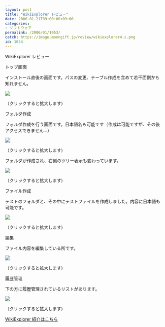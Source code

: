 ```yaml
---
layout: post
title: "WikiExplorer レビュー"
date: 2006-01-21T09:00:00+09:00
categories:
- ソフトウェア
permalink: /2006/01/1053/
catch: https://image.moongift.jp/review/wikiexplorer4.s.png
id: 1044
---
```

WikiExplorer レビュー  
<!--more-->

トップ画面

  

インストール直後の画面です。パスの変更、テーブル作成を含めて若干面倒かも知れません。

  

[![](https://image.moongift.jp/review/wikiexplorer1.s.png)](https://image.moongift.jp/review/wikiexplorer1.png)  
  
（クリックすると拡大します)

  

フォルダ作成

  

フォルダ作成を行う画面です。日本語名も可能です（作成は可能ですが、その後アクセスできません…）

  

[![](https://image.moongift.jp/review/wikiexplorer2.s.png)](https://image.moongift.jp/review/wikiexplorer2.png)  
  
（クリックすると拡大します)

  

フォルダが作成され、右側のツリー表示も変わっています。

  

[![](https://image.moongift.jp/review/wikiexplorer3.s.png)](https://image.moongift.jp/review/wikiexplorer3.png)  
  
（クリックすると拡大します)

  

ファイル作成

  

テストのフォルダと、その中にテストファイルを作成しました。内容に日本語も可能です。

  

[![](https://image.moongift.jp/review/wikiexplorer4.s.png)](https://image.moongift.jp/review/wikiexplorer4.png)  
  
（クリックすると拡大します)

  

編集

  

ファイル内容を編集している所です。

  

[![](https://image.moongift.jp/review/wikiexplorer5.s.png)](https://image.moongift.jp/review/wikiexplorer5.png)  
  
（クリックすると拡大します)

  

履歴管理

  

下の方に履歴管理されているリストがあります。

  

[![](https://image.moongift.jp/review/wikiexplorer6.s.png)](https://image.moongift.jp/review/wikiexplorer6.png)  
  
（クリックすると拡大します)

  

[WikiExplorer 紹介はこちら](http://oss.moongift.jp/intro/i-1048.html)

